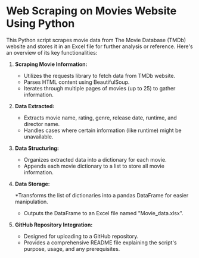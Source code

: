 # Web Scraping on Movies Website Using Python

This Python script scrapes movie data from The Movie Database (TMDb) website and stores it in an Excel file for further analysis or reference. Here's an overview of its key functionalities:

1) **Scraping Movie Information:**
    * Utilizes the requests library to fetch data from TMDb website.
    * Parses HTML content using BeautifulSoup.
    * Iterates through multiple pages of movies (up to 25) to gather information.
  
2) **Data Extracted:**
    * Extracts movie name, rating, genre, release date, runtime, and director name.
    * Handles cases where certain information (like runtime) might be unavailable.
  
3) **Data Structuring:**
    * Organizes extracted data into a dictionary for each movie.
    * Appends each movie dictionary to a list to store all movie information.
  
4) **Data Storage:**
   
   *Transforms the list of dictionaries into a pandas DataFrame for easier manipulation.
   * Outputs the DataFrame to an Excel file named "Movie_data.xlsx".
  
6) **GitHub Repository Integration:**
    * Designed for uploading to a GitHub repository.
    * Provides a comprehensive README file explaining the script's purpose, usage, and any prerequisites.
